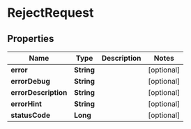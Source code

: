 

# RejectRequest

## Properties

Name | Type | Description | Notes
------------ | ------------- | ------------- | -------------
**error** | **String** |  |  [optional]
**errorDebug** | **String** |  |  [optional]
**errorDescription** | **String** |  |  [optional]
**errorHint** | **String** |  |  [optional]
**statusCode** | **Long** |  |  [optional]



